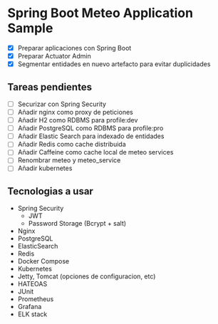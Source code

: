 # Spring Boot Meteo Application Sample

* [x] Preparar aplicaciones con Spring Boot
* [x] Preparar Actuator Admin
* [x] Segmentar entidades en nuevo artefacto para evitar duplicidades

## Tareas pendientes

* [ ] Securizar con Spring Security
* [ ] Añadir nginx como proxy de peticiones
* [ ] Añadir H2 como RDBMS para profile:dev
* [ ] Añadir PostgreSQL como RDBMS para profile:pro
* [ ] Añadir Elastic Search para indexado de entidades
* [ ] Añadir Redis como cache distribuida
* [ ] Añadir Caffeine como cache local de meteo services
* [ ] Renombrar meteo y meteo_service
* [ ] Añadir kubernetes

## Tecnologias a usar 

* Spring Security
    * JWT
    * Password Storage (Bcrypt + salt)
* Nginx
* PostgreSQL
* ElasticSearch
* Redis
* Docker Compose
* Kubernetes
* Jetty, Tomcat (opciones de configuracion, etc)
* HATEOAS
* JUnit
* Prometheus
* Grafana
* ELK stack
